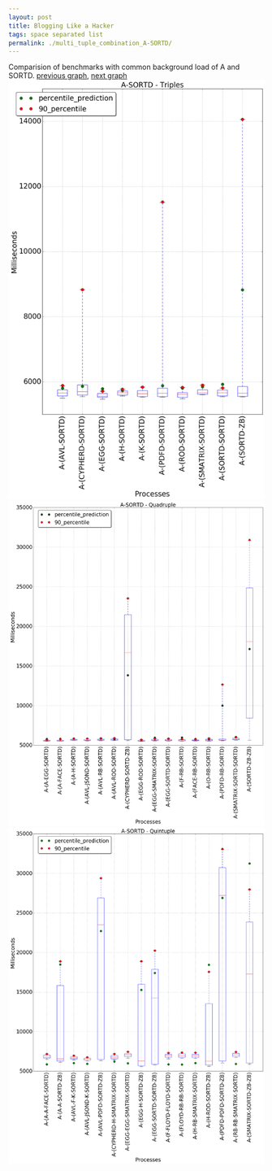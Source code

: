```yaml
---
layout: post
title: Blogging Like a Hacker
tags: space separated list
permalink: ./multi_tuple_combination_A-SORTD/
---
```


Comparision of benchmarks with common background load of A and SORTD.
[previous graph](./multi_tuple_combination_A-SMATRIX/), [next graph](./multi_tuple_combination_A-ZB/)
<img src="./images/triple/A/A-SORTD_box.png" alt="graph figure"><img src="./images/quadruple/A/A-SORTD_box.png" alt="graph figure"><img src="./images/quintuple/A/A-SORTD_box.png" alt="graph figure">